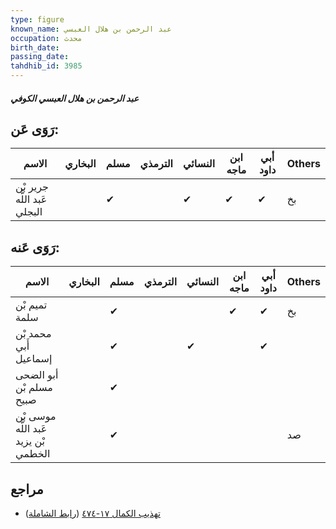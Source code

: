 ```yaml
---
type: figure
known_name: عبد الرحمن بن هلال العبسي
occupation: محدث
birth_date:
passing_date:
tahdhib_id: 3985
---
```

##### عبد الرحمن بن هلال العبسي الكوفي

## رَوَى عَن:
| الاسم                       | البخاري | مسلم | الترمذي | النسائي | ابن ماجه | أبي داود | Others |
| --------------------------- | ------- | ---- | ------- | ------- | -------- | -------- | ------ |
| جرير بْن عَبد اللَّه البجلي |         | ✔    |         | ✔       | ✔        | ✔        | بخ     |
## رَوَى عَنه:
| الاسم                                | البخاري | مسلم | الترمذي | النسائي | ابن ماجه | أبي داود | Others |
| ------------------------------------ | ------- | ---- | ------- | ------- | -------- | -------- | ------ |
| تميم بْن سلمة                        |         | ✔    |         |         | ✔        | ✔        | بخ     |
| محمد بْن أَبي إسماعيل                |         | ✔    |         | ✔       |          | ✔        |        |
| أبو الضحى مسلم بْن صبيح              |         | ✔    |         |         |          |          |        |
| موسى بْن عَبد اللَّه بْن يزيد الخطمي |         | ✔    |         |         |          |          | صد     |
## مراجع
- [تهذيب الكمال ١٧-٤٧٤](obsidian://open?vault=Tahdhib-al-Kamal&file=Figures/٣٩٨٥-عبد%20الرحمن%20بن%20هلال%20العبسي%20الكوفي) ([رابط الشاملة](https://shamela.ws/book/3722/9024))